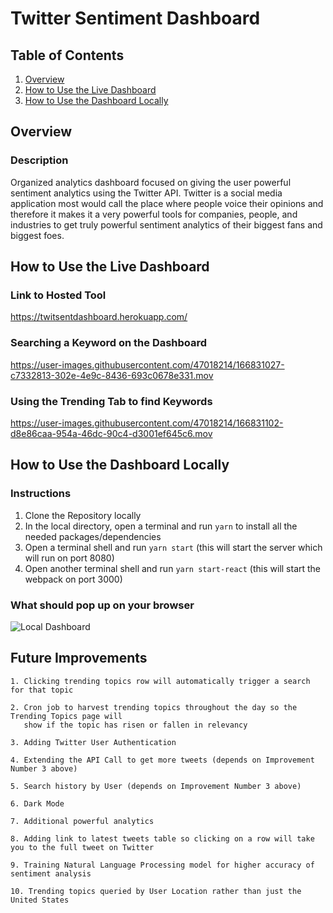 # Twitter Sentiment Dashboard

## Table of Contents

1. [Overview](#Overview)
2. [How to Use the Live Dashboard](#How-to-Use-the-Live-Dashboard)
3. [How to Use the Dashboard Locally](#How-to-Use-the-Dashboard-Locally)

## Overview

### Description

Organized analytics dashboard focused on giving the user powerful sentiment analytics using the Twitter API. Twitter is a social media application most would call the place where people voice their opinions and therefore it makes it a very powerful tools for companies, people, and industries to get truly powerful sentiment analytics of their biggest fans and biggest foes.

## How to Use the Live Dashboard

### Link to Hosted Tool

https://twitsentdashboard.herokuapp.com/

### Searching a Keyword on the Dashboard

https://user-images.githubusercontent.com/47018214/166831027-c7332813-302e-4e9c-8436-693c0678e331.mov

### Using the Trending Tab to find Keywords

https://user-images.githubusercontent.com/47018214/166831102-d8e86caa-954a-46dc-90c4-d3001ef645c6.mov

## How to Use the Dashboard Locally

### Instructions

1. Clone the Repository locally
2. In the local directory, open a terminal and run `yarn` to install all the needed packages/dependencies
3. Open a terminal shell and run `yarn start` (this will start the server which will run on port 8080)
4. Open another terminal shell and run `yarn start-react` (this will start the webpack on port 3000)

### What should pop up on your browser

![Local Dashboard](https://user-images.githubusercontent.com/47018214/166832050-0e2c0a9c-5da5-4c82-a441-c4a99612a6e4.png)

## Future Improvements
```
1. Clicking trending topics row will automatically trigger a search for that topic

2. Cron job to harvest trending topics throughout the day so the Trending Topics page will
   show if the topic has risen or fallen in relevancy
   
3. Adding Twitter User Authentication

4. Extending the API Call to get more tweets (depends on Improvement Number 3 above)

5. Search history by User (depends on Improvement Number 3 above)

6. Dark Mode

7. Additional powerful analytics

8. Adding link to latest tweets table so clicking on a row will take you to the full tweet on Twitter

9. Training Natural Language Processing model for higher accuracy of sentiment analysis

10. Trending topics queried by User Location rather than just the United States
```
